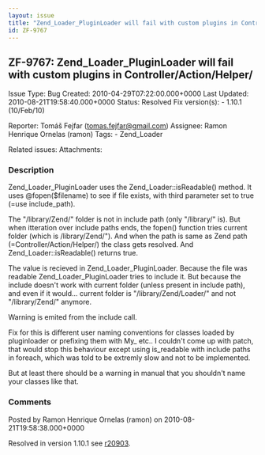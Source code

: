 ```yaml
---
layout: issue
title: "Zend_Loader_PluginLoader will fail with custom plugins in Controller/Action/Helper/"
id: ZF-9767
---
```


ZF-9767: Zend\_Loader\_PluginLoader will fail with custom plugins in Controller/Action/Helper/
----------------------------------------------------------------------------------------------

 Issue Type: Bug Created: 2010-04-29T07:22:00.000+0000 Last Updated: 2010-08-21T19:58:40.000+0000 Status: Resolved Fix version(s): - 1.10.1 (10/Feb/10)
 
 Reporter:  Tomáš Fejfar (tomas.fejfar@gmail.com)  Assignee:  Ramon Henrique Ornelas (ramon)  Tags: - Zend\_Loader
 
 Related issues: 
 Attachments: 
### Description

Zend\_Loader\_PluginLoader uses the Zend\_Loader::isReadable() method. It uses @fopen($filename) to see if file exists, with third parameter set to true (=use include\_path).

The "/library/Zend/" folder is not in include path (only "/library/" is). But when itteration over include paths ends, the fopen() function tries current folder (which is /library/Zend/"). And when the path is same as Zend path (=Controller/Action/Helper/) the class gets resolved. And Zend\_Loader::isReadable() returns true.

The value is recieved in Zend\_Loader\_PluginLoader. Because the file was readable Zend\_Loader\_PluginLoader tries to include it. But because the include doesn't work with current folder (unless present in include path), and even if it would... current folder is "/library/Zend/Loader/" and not "/library/Zend/" anymore.

Warning is emited from the include call.

Fix for this is different user naming conventions for classes loaded by pluginloader or prefixing them with My\_ etc.. I couldn't come up with patch, that would stop this behaviour except using is\_readable with include paths in foreach, which was told to be extremly slow and not to be implemented.

But at least there should be a warning in manual that you shouldn't name your classes like that.

 

 

### Comments

Posted by Ramon Henrique Ornelas (ramon) on 2010-08-21T19:58:38.000+0000

Resolved in version 1.10.1 see [r20903](http://framework.zend.com/code/changelog/Standard_Library?cs=20903).

 

 